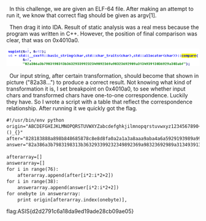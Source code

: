&nbsp;&nbsp;In this challenge, we are given an ELF-64 file. After making an attempt to run it, we know that correct flag should be given as argv[1].

&nbsp;&nbsp;Then drag it into IDA. Result of static analysis was a real mess because the program was written in C++. However, the position of final comparison was clear, that was on 0x4010a0.

![Alt ida01](./images/ida01.png?raw=true)

&nbsp;&nbsp;Our input string, after certain transformation, should become that shown in picture ("82a38...") to produce a correct result. Not knowing what kind of transformation it is, I set breakpoint on 0x4010a0, to see whether input chars and transformed chars have one-to-one correspondence. Luckily they have.
So I wrote a script with a table that reflect the correspondence relationship. After running it we quickly got the flag.

```
#!/usr/bin/env python
origin="ABCDEFGHIJKLMNOPQRSTUVWXYZabcdefghkjilmnopqrstuvwxyz1234567890~!@#$%^&*()_{}"
after="828183888a898b848685878c8e8d8fa0a2a1a3a8aaa9aba4a6a5929193989a999b949795969c9e9d9fb0b2b1b3b8bab9bbb4b6b5323133383a393b343630bd128013181aad19151416afb7bf"
answer="82a386a3b7983198313b363293399232349892369a98323692989a313493913036929a303abf"

afterarray=[]
answerarray=[]
for i in range(76):
	afterarray.append(after[i*2:i*2+2])
for i in range(38):
	answerarray.append(answer[i*2:i*2+2])
for onebyte in answerarray:
	print origin[afterarray.index(onebyte)],
```
flag:ASIS{d2d2791c6a18da9ed19ade28cb09ae05}
